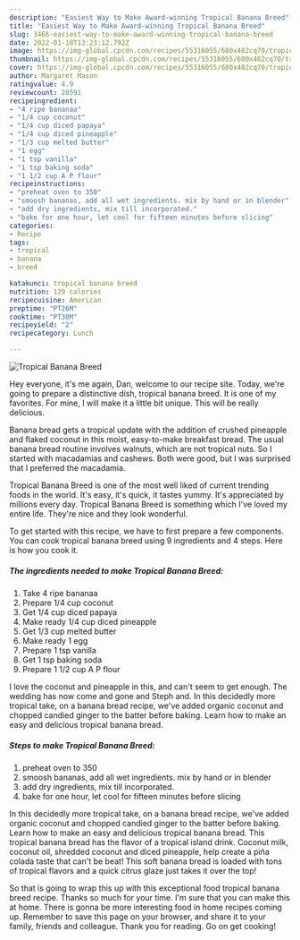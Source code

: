 ```yaml
---
description: "Easiest Way to Make Award-winning Tropical Banana Breed"
title: "Easiest Way to Make Award-winning Tropical Banana Breed"
slug: 3466-easiest-way-to-make-award-winning-tropical-banana-breed
date: 2022-01-18T13:23:12.792Z
image: https://img-global.cpcdn.com/recipes/55316055/680x482cq70/tropical-banana-breed-recipe-main-photo.jpg
thumbnail: https://img-global.cpcdn.com/recipes/55316055/680x482cq70/tropical-banana-breed-recipe-main-photo.jpg
cover: https://img-global.cpcdn.com/recipes/55316055/680x482cq70/tropical-banana-breed-recipe-main-photo.jpg
author: Margaret Mason
ratingvalue: 4.9
reviewcount: 20591
recipeingredient:
- "4 ripe bananaa"
- "1/4 cup coconut"
- "1/4 cup diced papaya"
- "1/4 cup diced pineapple"
- "1/3 cup melted butter"
- "1 egg"
- "1 tsp vanilla"
- "1 tsp baking soda"
- "1 1/2 cup A P flour"
recipeinstructions:
- "preheat oven to 350"
- "smoosh bananas, add all wet ingredients. mix by hand or in blender"
- "add dry ingredients, mix till incorporated."
- "bake for one hour, let cool for fifteen minutes before slicing"
categories:
- Recipe
tags:
- tropical
- banana
- breed

katakunci: tropical banana breed 
nutrition: 129 calories
recipecuisine: American
preptime: "PT26M"
cooktime: "PT30M"
recipeyield: "2"
recipecategory: Lunch

---
```



![Tropical Banana Breed](https://img-global.cpcdn.com/recipes/55316055/680x482cq70/tropical-banana-breed-recipe-main-photo.jpg)

Hey everyone, it's me again, Dan, welcome to our recipe site. Today, we're going to prepare a distinctive dish, tropical banana breed. It is one of my favorites. For mine, I will make it a little bit unique. This will be really delicious.

Banana bread gets a tropical update with the addition of crushed pineapple and flaked coconut in this moist, easy-to-make breakfast bread. The usual banana bread routine involves walnuts, which are not tropical nuts. So I started with macadamias and cashews. Both were good, but I was surprised that I preferred the macadamia.

Tropical Banana Breed is one of the most well liked of current trending foods in the world. It's easy, it's quick, it tastes yummy. It's appreciated by millions every day. Tropical Banana Breed is something which I've loved my entire life. They're nice and they look wonderful.


To get started with this recipe, we have to first prepare a few components. You can cook tropical banana breed using 9 ingredients and 4 steps. Here is how you cook it.

<!--inarticleads1-->

##### The ingredients needed to make Tropical Banana Breed:

1. Take 4 ripe bananaa
1. Prepare 1/4 cup coconut
1. Get 1/4 cup diced papaya
1. Make ready 1/4 cup diced pineapple
1. Get 1/3 cup melted butter
1. Make ready 1 egg
1. Prepare 1 tsp vanilla
1. Get 1 tsp baking soda
1. Prepare 1 1/2 cup A P flour


I love the coconut and pineapple in this, and can&#39;t seem to get enough. The wedding has now come and gone and Steph and. In this decidedly more tropical take, on a banana bread recipe, we&#39;ve added organic coconut and chopped candied ginger to the batter before baking. Learn how to make an easy and delicious tropical banana bread. 

<!--inarticleads2-->

##### Steps to make Tropical Banana Breed:

1. preheat oven to 350
1. smoosh bananas, add all wet ingredients. mix by hand or in blender
1. add dry ingredients, mix till incorporated.
1. bake for one hour, let cool for fifteen minutes before slicing


In this decidedly more tropical take, on a banana bread recipe, we&#39;ve added organic coconut and chopped candied ginger to the batter before baking. Learn how to make an easy and delicious tropical banana bread. This tropical banana bread has the flavor of a tropical island drink. Coconut milk, coconut oil, shredded coconut and diced pineapple, help create a piña colada taste that can&#39;t be beat! This soft banana bread is loaded with tons of tropical flavors and a quick citrus glaze just takes it over the top! 

So that is going to wrap this up with this exceptional food tropical banana breed recipe. Thanks so much for your time. I'm sure that you can make this at home. There is gonna be more interesting food in home recipes coming up. Remember to save this page on your browser, and share it to your family, friends and colleague. Thank you for reading. Go on get cooking!

